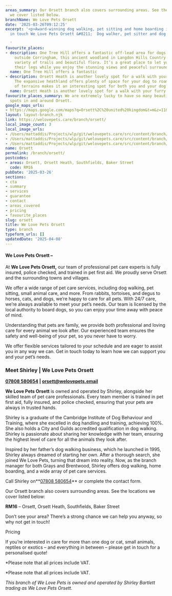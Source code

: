 ```yaml
---
areas_summary: Our Orsett branch also covers surrounding areas. See the locations
  we cover listed below.
branchName: We Love Pets Orsett
date: '2025-03-26T09:12:25'
excerpt: '<p>Award-winning dog walking, pet sitting and home boarding in Orsett Get
  in touch We Love Pets Orsett &#8211;  Dog walker, pet sitter and dog boarder&hellip;</p>

  '
favourite_places:
- description: One Tree Hill offers a fantastic off-lead area for dogs. Situated just
    outside Corringham, this ancient woodland in Langdon Hills Country Park has a
    variety of trails and beautiful flora. It’s a great place to let your dog stretch
    their legs while you enjoy the stunning views and peaceful surroundings.
  name: One Tree Hill offers a fantastic
- description: Orsett Heath is another lovely spot for a walk with your furry companion.
    The expansive heathland offers plenty of space for your dog to roam, and the variety
    of terrains makes it an interesting spot for both you and your dog to explore.
  name: Orsett Heath is another lovely spot for a walk with your furry
favourite_places_summary: We are extremely lucky to have so many beautiful dog walking
  spots in and around Orsett.
google_maps_urls:
- https://maps.google.com/maps?q=Orsett%2C%20united%20kingdom&t=m&z=11&output=embed&iwloc=near
layout: layout-branch.njk
link: https://welovepets.care/branch/orsett/
local_image_count: 3
local_image_urls:
- /Users/mattaddis/Projects/wlp/git/welovepets.care/src/content/branch/images/orsett/Shirley-from-Brentwood.jpg
- /Users/mattaddis/Projects/wlp/git/welovepets.care/src/content/branch/images/orsett/AQ7Z3262-min-1024x683.jpg
- /Users/mattaddis/Projects/wlp/git/welovepets.care/src/content/branch/images/orsett/Shirley-from-Brentwood.jpg
name: Orsett
permalink: /branch/orsett/
postcodes:
- areas: Orsett, Orsett Heath, Southfields, Baker Street
  code: RM16
pubDate: '2025-03-26'
sections:
- cta
- summary
- services
- guarantee
- contact
- areas_covered
- pricing
- favourite_places
slug: orsett
title: We Love Pets Orsett
type: branch
typeform_urls: []
updatedDate: '2025-04-08'
---
```


#### **We Love Pets Orsett –**

At **We Love Pets Orsett,** our team of professional pet care experts is fully insured, police checked, and trained in pet first aid. We proudly serve Orsett and the surrounding towns and villages.

We offer a wide range of pet care services, including dog walking, pet sitting, small animal care, and more. From rabbits, tortoises, and degus to horses, cats, and dogs, we’re happy to care for all pets. With 24/7 care, we’re always available to meet your pet’s needs. Our team is licensed by the local authority to board dogs, so you can enjoy your time away with peace of mind.

Understanding that pets are family, we provide both professional and loving care for every animal we look after. Our experienced team ensures the safety and well-being of your pet, so you never have to worry.

We offer flexible services tailored to your schedule and are eager to assist you in any way we can. Get in touch today to learn how we can support you and your pet’s needs.

### **Meet Shirley | We Love Pets Orsett**

**[07808 580654](tel:07808580654) | [orsett@welovepets.email](mailto:orsett@welovepets.email)**

**We Love Pets Orsett** is owned and operated by Shirley, alongside her skilled team of pet care professionals. Every team member is trained in pet first aid, fully insured, and police checked, ensuring that your pets are always in trusted hands.

Shirley is a graduate of the Cambridge Institute of Dog Behaviour and Training, where she excelled in dog handling and training, achieving 100%. She also holds a City and Guilds accredited qualification in dog walking. Shirley is passionate about sharing her knowledge with her team, ensuring the highest level of care for all the animals they look after.

Inspired by her father’s dog walking business, which he launched in 1995, Shirley always dreamed of starting her own. After a thorough search, she joined We Love Pets, turning that dream into reality. Now, as the branch manager for both Grays and Brentwood, Shirley offers dog walking, home boarding, and a wide array of pet care services.

Call Shirley on**[07808 580654](tel:07808580654)** or complete the contact form.

Our Orsett branch also covers surrounding areas. See the locations we cover listed below:

**RM16** – Orsett, Orsett Heath, Southfields, Baker Street

Don’t see your area? There’s a strong chance we can help you anyway, so why not get in touch!

Pricing

If you’re interested in care for more than one dog or cat, small animals, reptiles or exotics – and everything in between – please get in touch for a personalised quote!

\*Please note that all prices include VAT.

\*Please note that all prices include VAT.

*This branch of We Love Pets is owned and operated by Shirley Bartlett trading as We Love Pets Orsett.*

